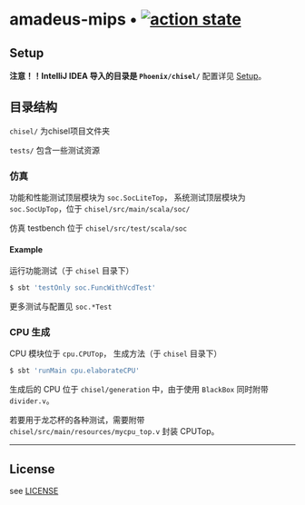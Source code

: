 # amadeus-mips • [![action state](https://github.com/amadeus-mips/amadeus-mips/workflows/func-test/badge.svg)](https://github.com/amadeus-mips/amadeus-mips/actions)

## Setup

**注意！！IntelliJ IDEA 导入的目录是 `Phoenix/chisel/`** 配置详见 [Setup](doc/Setup.md)。

## 目录结构

`chisel/` 为chisel项目文件夹

`tests/` 包含一些测试资源

### 仿真

功能和性能测试顶层模块为 `soc.SocLiteTop`， 系统测试顶层模块为 `soc.SocUpTop`，位于 `chisel/src/main/scala/soc/`

仿真 testbench 位于 `chisel/src/test/scala/soc`

#### Example

运行功能测试（于 `chisel` 目录下）

```sh
$ sbt 'testOnly soc.FuncWithVcdTest'
```

更多测试与配置见 `soc.*Test`

### CPU 生成

CPU 模块位于 `cpu.CPUTop`， 生成方法（于 `chisel` 目录下）

```sh
$ sbt 'runMain cpu.elaborateCPU'
```

生成后的 CPU 位于 `chisel/generation` 中，由于使用 `BlackBox` 同时附带 `divider.v`。

若要用于龙芯杯的各种测试，需要附带 `chisel/src/main/resources/mycpu_top.v` 封装 CPUTop。

---

## License

see [LICENSE](LICENSE)
